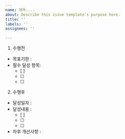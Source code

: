 ```yaml
---
name: 제목....
about: Describe this issue template's purpose here.
title: ''
labels: ''
assignees: ''

---
```


1. 수행전
- 목표기한 :
- 필수 달성 항목:
  - [ ]
  - [ ]
  - [ ]
2. 수행후
- 달성일자 :
- 달성내용 :
  - [ ]
  - [ ]
  - [ ]
- 차후 개선사항 :
